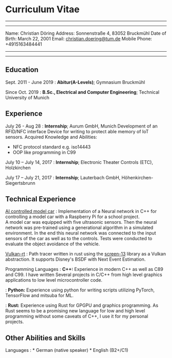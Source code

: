 Curriculum Vitae
================ 

----

--------------- ----
Name:           Christian Döring
Address:        Sonnenstraße 4, 83052 Bruckmühl
Date of Birth:  March 22, 2001
Email:          <christian.doering@tum.de>
Mobile Phone:      +4915163484441
--------------- ----

----

Education
---------

Sept. 2011 - June 2019
:   **Abitur(A-Levels)**; Gymnasium Bruckmühl

Since Oct. 2019
:   **B.Sc., Electrical and Computer Engineering**; Technical University of Munich

Experience
----------

July 26 - Aug 28
:   **Internship**; Aurum GmbH, Munich
Development of an RFID/NFC interface Device for writing to protect able memory of IoT sensors.
Acquired Knowledge and Abilities:

* NFC protocol standard e.g. iso14443
* OOP like programming in C99

July 10 – July 14, 2017
:   **Internship**; Electronic Theater Controls (ETC), Holzkirchen

July 17 – July 21, 2017
:   **Internship**; Lauterbach GmbH, Höhenkirchen-Siegertsbrunn 

Technical Experience
--------------------

[AI controlled model car](https://github.com/DoeringChristian/SNNL-car-simulator)
:   Implementation of a Neural network in C++ for controlling a model car with
a Raspberry Pi for a school project.\
A model car was equipped with five ultrasonic sensors. Then the neural network
was pre-trained using a generational algorithm in a simulated environment. In
the end this neural network was connected to the input sensors of the car as well as to
the controls. Tests were conducted to evaluate the object avoidance of the vehicle.

[Vulkan-rt](https://github.com/DoeringChristian/vulkan-rt)
:   Path tracer written in rust using the [screen-13](https://github.com/attackgoat/screen-13) library as a Vulkan abstraction.
    It supports Disney's BSDF with Next Event Estimation.

Programming Languages
:   **C++:** Experience in modern C++ as well as C89 and C99.
    I have written Several projects in C/C++ from high level graphics
    applications to low level microcontroller code.
    
:   **Python:** Experience using python for writing scripts utilizing PyTorch, TensorFlow and mitsuba for ML.

:   **Rust:** Experience using Rust for GPGPU and graphics programming.
    As Rust seems to be a promising new language for low and high
    level programming without some caveats of C++, I use it for my personal
    projects.

Other Abilities and Skills
--------------------------

Languages
:   * German (native speaker)
    * English (B2+/C1)


